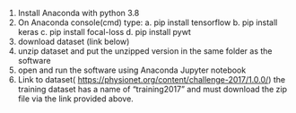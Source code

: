 
1.	Install Anaconda with python 3.8
2.	On Anaconda console(cmd) type:
    a.	pip install tensorflow 
    b.	pip install keras
    c.	pip install focal-loss
    d.	pip install pywt
3.	download dataset (link below)
4.	unzip dataset and put the unzipped version in the same folder as the software
5.	open and run the software using Anaconda Jupyter notebook 
6.	Link to dataset( https://physionet.org/content/challenge-2017/1.0.0/)
    the training dataset has a name of “training2017” and must download the zip file via the link provided above.


